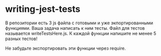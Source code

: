# writing-jest-tests

В репозитории есть 3 js файла с готовыми и уже экпортированными функциями. Ваша задача написать к ним тесты. Файл для тестов называется writeTestsHere.js. К каждой функции напишите не менее 5 разных тестов! 

Не забудьте экспортировать эти функции через require.